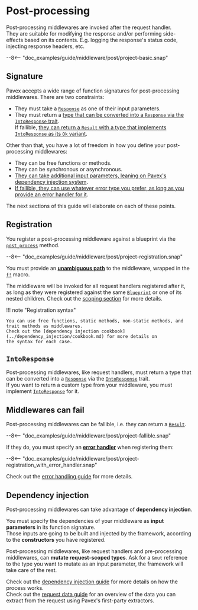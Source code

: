 # Post-processing

Post-processing middlewares are invoked after the request handler.\
They are suitable for modifying the response and/or performing side-effects based on its contents.
E.g. logging the response's status code, injecting response headers, etc.

--8<-- "doc_examples/guide/middleware/post/project-basic.snap"

## Signature

Pavex accepts a wide range of function signatures for post-processing middlewares. There are two constraints:

- They must take a [`Response`][Response] as one of their input parameters.
- They must return a [type that can be converted into a `Response` via the `IntoResponse` trait](#intoresponse).\
  If fallible, [they can return a `Result` with a type that implements `IntoResponse` as its `Ok` variant](#middlewares-can-fail).

Other than that, you have a lot of freedom in how you define your post-processing middlewares:

- They can be free functions or methods.
- They can be synchronous or asynchronous.
- [They can take additional input parameters, leaning on Pavex's dependency injection system](#dependency-injection).
- [If fallible, they can use whatever error type you prefer, as long as you provide an error handler for it](#middlewares-can-fail).

The next sections of this guide will elaborate on each of these points.

## Registration

You register a post-processing middleware against a blueprint via the [`post_process`](crate::blueprint::Blueprint::post_process) method.

--8<-- "doc_examples/guide/middleware/post/project-registration.snap"

You must provide an **[unambiguous path]** to the middleware, wrapped in the [`f!`][f] macro.

The middleware will be invoked for all request handlers registered after it, as long as they were registered against the same [`Blueprint`][Blueprint]
or one of its nested children.
Check out the [scoping section](scoping.md) for more details.

!!! note "Registration syntax"

    You can use free functions, static methods, non-static methods, and trait methods as middlewares.
    Check out the [dependency injection cookbook](../dependency_injection/cookbook.md) for more details on
    the syntax for each case.

## `IntoResponse`

Post-processing middlewares, like request handlers, must return a type that can be converted into a [`Response`][Response] via the
[`IntoResponse`][IntoResponse] trait.\
If you want to return a custom type from your middleware, you must implement [`IntoResponse`][IntoResponse] for it.

## Middlewares can fail

Post-processing middlewares can be fallible, i.e. they can return a [`Result`][Result].

--8<-- "doc_examples/guide/middleware/post/project-fallible.snap"

If they do, you must specify an [**error handler**](../errors/error_handlers.md) when registering them:

--8<-- "doc_examples/guide/middleware/post/project-registration_with_error_handler.snap"

Check out the [error handling guide](../errors/error_handlers.md) for more details.

## Dependency injection

Post-processing middlewares can take advantage of **dependency injection**.

You must specify the dependencies of your middleware as **input parameters** in its function signature.\
Those inputs are going to be built and injected by the framework, according to the **constructors** you have registered.

Post-processing middlewares, like request handlers and pre-processing middlewares,
can **mutate request-scoped types**.
Ask for a `&mut` reference to the type you want to mutate as an input parameter, the framework will take care of the rest.

Check out the [dependency injection guide](../dependency_injection/index.md) for more details
on how the process works.\
Check out the [request data guide](../request_data/index.md) for an overview of the data you can extract from the request
using Pavex's first-party extractors.

[f]: /api_reference/pavex/macro.f.html
[IntoResponse]: /api_reference/pavex/response/trait.IntoResponse.html
[Response]: /api_reference/pavex/response/struct.Response.html
[Blueprint]: /api_reference/pavex/blueprint/struct.Blueprint.html
[Next]: /api_reference/pavex/middleware/struct.Next.html
[instrument]: https://docs.rs/tracing/0.1.40/tracing/trait.Instrument.html#method.instrument
[timeout]: https://docs.rs/tokio/1.35.1/tokio/time/fn.timeout.html
[Future]: https://doc.rust-lang.org/std/future/trait.Future.html
[IntoFuture]: https://doc.rust-lang.org/std/future/trait.IntoFuture.html
[Result]: https://doc.rust-lang.org/std/result/index.html
[unambiguous path]: ../dependency_injection/cookbook.md#unambiguous-paths
